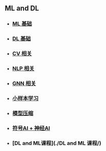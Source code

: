## ML and DL

- ### [ML     基础](./1-ML-General/) 

- ### [DL      基础](./2-DL-General/) 

- ### [CV      相关](./3-CV-Related/)  

- ### [NLP   相关](./4-NLP-Related/) 

- ### [GNN  相关](./5-GNN-Related/) 

- ### [小样本学习](./6-小样本学习/) 

- ### [模型压缩](./7-模型压缩/) 

- ### [符号AI + 神经AI](./符号与神经/) 

- ### [DL and ML课程](./DL and ML 课程/) 



